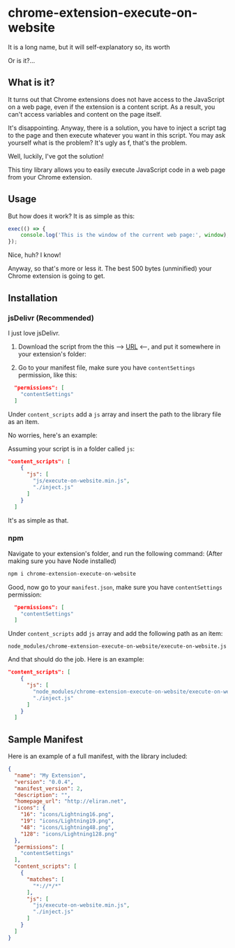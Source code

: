 # chrome-extension-execute-on-website

It is a long name, but it will self-explanatory so, its worth

Or is it?...

## What is it?

It turns out that Chrome extensions does not have access to the JavaScript on a web page, even if the extension is a content script. As a result, you can't access variables and content on the page itself.

It's disappointing. Anyway, there is a solution, you have to inject a script tag to the page and then execute whatever you want in this script. You may ask yourself what is the problem? It's ugly as f, that's the problem.

Well, luckily, I've got the solution!

This tiny library allows you to easily execute JavaScript code in a web page from your Chrome extension.

## Usage
But how does it work? It is as simple as this:

```javascript
exec(() => {
    console.log('This is the window of the current web page:', window);
});
```

Nice, huh? I know!

Anyway, so that's more or less it. The best 500 bytes (unminified) your Chrome extension is going to get.

## Installation

### jsDelivr (Recommended)
I just love jsDelivr. 


1. Download the script from the this --> [URL](https://cdn.jsdelivr.net/npm/chrome-extension-execute-on-website/execute-on-website.min.js) <--, and put it somewhere in your extension's folder:


2. Go to your manifest file, make sure you have `contentSettings` permission, like this:
```json
  "permissions": [
    "contentSettings"
  ]
```

Under `content_scripts` add a `js` array and insert the path to the library file as an item.

No worries, here's an example:

Assuming your script is in a folder called `js`:

```json
"content_scripts": [
    {
      "js": [
        "js/execute-on-website.min.js",
        "./inject.js"
      ]
    }
  ]
```

It's as simple as that.

### npm

Navigate to your extension's folder, and run the following command: (After making sure you have Node installed)
```bash
npm i chrome-extension-execute-on-website
```
Good, now go to your `manifest.json`, make sure you have `contentSettings` permission:
```json
  "permissions": [
    "contentSettings"
  ]
```
Under `content_scripts` add `js` array and add the following path as an item:

`node_modules/chrome-extension-execute-on-website/execute-on-website.js`

And that should do the job. Here is an example:

```json
"content_scripts": [
    {
      "js": [
        "node_modules/chrome-extension-execute-on-website/execute-on-website.js",
        "./inject.js"
      ]
    }
  ]
```

## Sample Manifest
Here is an example of a full manifest, with the library included:
```json
{
  "name": "My Extension",
  "version": "0.0.4",
  "manifest_version": 2,
  "description": "",
  "homepage_url": "http://eliran.net",
  "icons": {
    "16": "icons/Lightning16.png",
    "19": "icons/Lightning19.png",
    "48": "icons/Lightning48.png",
    "128": "icons/Lightning128.png"
  },
  "permissions": [
    "contentSettings"
  ],
  "content_scripts": [
    {
      "matches": [
        "*://*/*"
      ],
      "js": [
        "js/execute-on-website.min.js",
        "./inject.js"
      ]
    }
  ]
}
```
